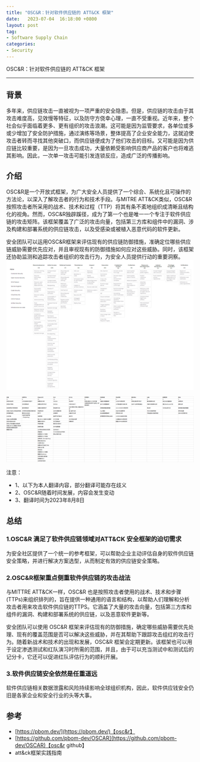 ```yaml
---
title: "OSC&R：针对软件供应链的 ATT&CK 框架"
date:   2023-07-04  16:18:00 +0800
layout: post
tag:
- Software Supply Chain
categories:
- Security
---
```


OSC&R：针对软件供应链的 ATT&CK 框架

------

## 背景
多年来，供应链攻击一直被视为一项严重的安全隐患。但是，供应链的攻击由于其攻击难度高，见效慢等特征，以及防守方侥幸心理，一直不受重视。近年来，整个社会似乎面临着更多、更有组织的攻击浪潮。这可能是因为监管要求，各单位或多或少增加了安全防护措施，通过演练等场景，整体提高了企业安全能力，这就迫使攻击者转而寻找其他突破口，而供应链便成为了他们攻击的目标。又可能是因为供应链比较重要，是因为一旦攻击成功，大量依赖受影响供应商产品的客户也将难逃其影响。因此，一次单一攻击可能引发连锁反应，造成广泛的传播影响。

## 介绍
OSC&R是一个开放式框架，为广大安全人员提供了一个综合、系统化且可操作的方法论，以深入了解攻击者的行为和技术手段。与MITRE ATT&CK类似，OSC&R按照攻击者所采用的战术、技术和过程（TTP）将其有条不紊地组织成清晰且结构化的视角。然而，OSC&R独辟蹊径，成为了第一个也是唯一一个专注于软件供应链的攻击矩阵。该框架覆盖了广泛的攻击向量，包括第三方库和组件中的漏洞、涉及构建和部署系统的供应链攻击，以及受感染或被植入恶意代码的软件更新。

安全团队可以运用OSC&R框架来评估现有的供应链防御措施，准确定位哪些供应链威胁需要优先应对，并且审视现有的防御措施如何应对这些威胁。同时，该框架还协助监测和追踪攻击者组织的攻击行为，为安全人员提供行动的重要洞察。
![Open Software Supply ChainAttack Reference (OSC&R)](/img/20230808-01.png)

![OSC&R 中文](/img/20230808-02.png)

注意：
* 1、以下为本人翻译内容，部分翻译可能存在歧义   
* 2、OSC&R随着时间发展，内容会发生变动  
* 3、翻译时间为2023年8月8日

## 总结
### 1.OSC&R 满足了软件供应链领域对ATT&CK 安全框架的迫切需求

为安全社区提供了一个统一的参考框架，可以帮助企业主动评估自身的软件供应链安全策略，并进行解决方案选型，从而制定有效的供应链安全策略。

### 2.OSC&R框架重点侧重软件供应链的攻击战法
与MITTRE ATT&CK一样，OSC&R 也是按照攻击者使用的战术、技术和步骤(TTPs)来组织排列的，旨在提供一种通用的语言和结构，以帮助人们理解和分析攻击者用来攻击软件供应链的TTPS。它涵盖了大量的攻击向量，包括第三方库和组件的漏洞、构建和部署系统的供应链，以及恶意软件更新等。

安全团队可以使用 OSC&R 框架来评估现有的防御措施，确定哪些威胁需要优先处理、现有的覆盖范围是否可以解决这些威胁，并在其帮助下跟踪攻击组红的攻击行为。随着新战术和技术的出现和发展，OSC&R 框架会定期更新。该框架也可以用于设定渗透测试和红队演习时所需的范围，并且，由于可以充当测试中和测试后的记分卡，它还可以促进红队评估行为的顺利开展。

### 3.软件供应链安全依然是任重道远

软件供应链相关数据泄露和风险持续影响全球组织机构，因此，软件供应钱安全仍旧是各家企业和安全行业的头等大事。

## 参考
- [https://pbom.dev/](https://pbom.dev/)【osc&r】
- [https://github.com/pbom-dev/OSCAR](https://github.com/pbom-dev/OSCAR)【osc&r github】
- att&ck框架实践指南
